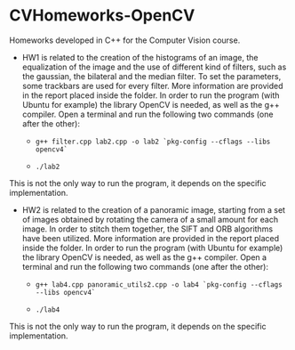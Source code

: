 # CVHomeworks-OpenCV
Homeworks developed in C++ for the Computer Vision course.

- HW1 is related to the creation of the histograms of an image, the equalization of the image and the use of different kind of filters, such as the gaussian, the bilateral and the median filter.
To set the parameters, some trackbars are used for every filter. More information are provided in the report placed inside the folder.
In order to run the program (with Ubuntu for example) the library OpenCV is needed, as well as the g++ compiler.
Open a terminal and run the following two commands (one after the other):

  - `` g++ filter.cpp lab2.cpp -o lab2 `pkg-config --cflags --libs opencv4` ``

  - `` ./lab2 ``

This is not the only way to run the program, it depends on the specific implementation.

- HW2 is related to the creation of a panoramic image, starting from a set of images obtained by rotating the camera of a small amount for each image. In order to stitch them together, the SIFT 
and ORB algorithms have been utilized. More information are provided in the report placed inside the folder.
In order to run the program (with Ubuntu for example) the library OpenCV is needed, as well as the g++ compiler.
Open a terminal and run the following two commands (one after the other):

  - `` g++ lab4.cpp panoramic_utils2.cpp -o lab4 `pkg-config --cflags --libs opencv4` ``

  - `` ./lab4 ``

This is not the only way to run the program, it depends on the specific implementation.

